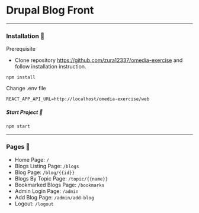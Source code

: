 # Drupal Blog Front
---

### Installation 🚀

Prerequisite
- Clone repository https://github.com/zura12337/omedia-exercise and follow installation instruction.


`npm install`

Change .env file

`REACT_APP_API_URL=http://localhost/omedia-exercise/web`


##### Start Project 🏁
`npm start`

---

### Pages 📄
- Home Page: `/` 
- Blogs Listing Page: `/blogs`
- Blog Page: `/blog/{{id}}`
- Blogs By Topic Page: `/topic/{{name}}`
- Bookmarked Blogs Page: `/bookmarks`
- Admin Login Page: `/admin`
- Add Blog Page: `/admin/add-blog`
- Logout: `/logout`
